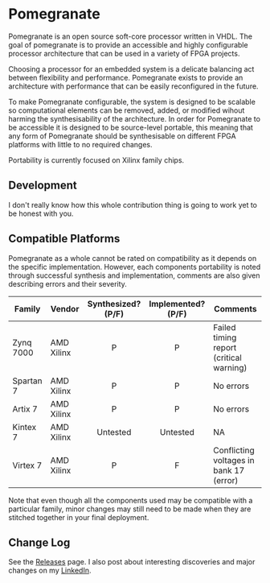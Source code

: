# Pomegranate
Pomegranate is an open source soft-core processor written in VHDL. The goal of pomegranate is to provide an accessible and highly configurable processor architecture that can be used in a variety of FPGA projects.

Choosing a processor for an embedded system is a delicate balancing act between flexibility and performance. Pomegranate exists to provide an architecture with performance that can be easily reconfigured in the future.

To make Pomegranate configurable, the system is designed to be scalable so computational elements can be removed, added, or modified wihout harming the synthesisability of the architecture. In order for Pomegranate to be accessible it is designed to be source-level portable, this meaning that any form of Pomegranate should be synthesisable on different FPGA platforms with little to no required changes.

Portability is currently focused on Xilinx family chips.

## Development
I don't really know how this whole contribution thing is going to work yet to be honest with you.

## Compatible Platforms
Pomegranate as a whole cannot be rated on compatibility as it depends on the specific implementation. However, each components portability is noted through successful synthesis and implementation, comments are also given describing errors and their severity.

| Family | Vendor | Synthesized? (P/F) | Implemented? (P/F) | Comments |
| --- | --- | :---: | :---: | --- |
| Zynq 7000 | AMD Xilinx | P | P | Failed timing report (critical warning) |
| Spartan 7 | AMD Xilinx | P | P | No errors |
| Artix 7 | AMD Xilinx | P | P | No errors |
| Kintex 7 | AMD Xilinx | Untested | Untested | NA |
| Virtex 7 | AMD Xilinx | P | F | Conflicting voltages in bank 17 (error) |

Note that even though all the components used may be compatible with a particular family, minor changes may still need to be made when they are stitched together in your final deployment.

## Change Log
See the [Releases](https://github.com/Zachary-Pearce/Pomegranate/releases/) page. I also post about interesting discoveries and major changes on my [LinkedIn](https://www.linkedin.com/in/zachary-pearce-231307243/).
